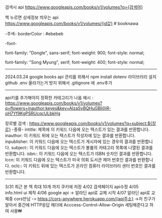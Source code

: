 검색시 api
https://www.googleapis.com/books/v1/volumes?q={검색어}

책 누르면 상세정보 띄우는 api
https://www.googleapis.com/books/v1/volumes/{id값} <!--id값 예시 : _0JqDwAAQBAJ--># booknawa

-주색-
borderColor : #ebebeb

-font-

font-family: "Dongle", sans-serif;
font-weight: 900;
font-style: normal;

font-family: "Song Myung", serif;
font-weight: 400;
font-style: normal;

-------
2024.03.24
google books api 관리를 위해서 npm install dotenv 라이브러리 설치
github .env 올라가는거 방지 위해서 .gitignore 에 .env추가


--------------------------
api키를 추가해야지 정확한 카테고리가 나옴
예시 : https://www.googleapis.com/books/v1/volumes?q=flowers+inauthor:keyes&key=AIzaSyBQHuGBIi0jR-oH7Yf9KgPSRUcqcULbkHg


장르별 검색 : https://www.googleapis.com/books/v1/volumes?q=subject:${장르}
-종류-
intitle: 제목에 이 키워드 다음에 오는 텍스트가 있는 결과를 반환합니다.
inauthor: 이 키워드 뒤에 오는 텍스트가 작성자에 있는 결과를 반환합니다.
inpublisher: 이 키워드 다음에 오는 텍스트가 게시자에 있는 경우의 결과를 반환합니다.
subject:: 이 키워드 다음에 오는 텍스트가 볼륨의 카테고리 목록에 나열된 결과를 반환합니다.
isbn:: 이 키워드 다음에 오는 텍스트가 ISBN 숫자인 결과를 반환합니다.
lccn: 이 키워드 다음에 오는 텍스트가 미국 의회 도서관 제어 번호인 결과를 반환합니다.
oclc:: 이 키워드 뒤에 있는 텍스트가 온라인 컴퓨터 라이브러리 센터 번호인 결과를 반환합니다.

--------------------------
3/31 최근 본 책 최대 10개 까지 쿠키에 저장
4/02 검색페이지 api수정
4/05 info.html ui 제작
4/06 google api -> 알라딘 api로 교체 시작
4/07 알라딘 api로 교체중 cors만남
    -> https://cors-anywhere.herokuapp.com/{api주소}
        ->저 친구가 알아서 중간에 HTTP응답 헤더에 Acccess-Control-Allow-Origin 세팅해준다고 하여 사용₩
